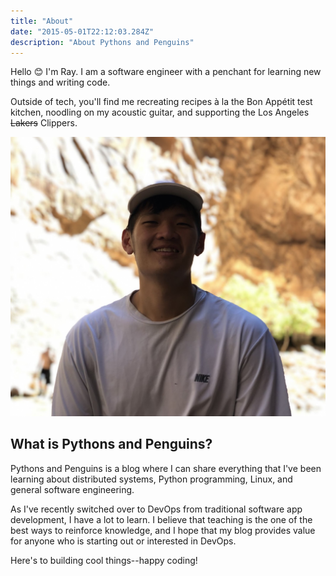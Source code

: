 ```yaml
---
title: "About"
date: "2015-05-01T22:12:03.284Z"
description: "About Pythons and Penguins"
---
```

Hello 😊 I'm Ray. I am a software engineer with a penchant for learning new things and writing code. 

Outside of tech, you'll find me recreating recipes à la the Bon Appétit test kitchen, noodling on my acoustic guitar, and supporting the Los Angeles ~~Lakers~~ Clippers.

![Picture of Ray in Zion National Park](./profile.jpg)

## What is Pythons and Penguins?
Pythons and Penguins is a blog where I can share everything that I've been learning about distributed systems, Python programming, Linux, and general software engineering. 

As I've recently switched over to DevOps from traditional software app development, I have a lot to learn. I believe that teaching is the one of the best ways to reinforce knowledge, and I hope that my blog provides value for anyone who is starting out or interested in DevOps.

Here's to building cool things--happy coding!